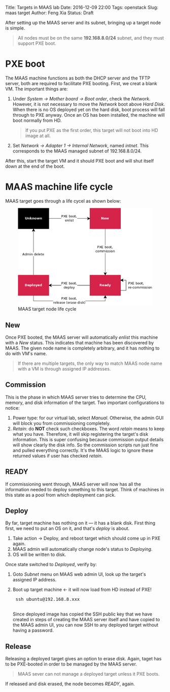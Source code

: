 Title: Targets in MAAS lab
Date: 2016-12-09 22:00
Tags: openstack
Slug: maas target
Author: Feng Xia
Status: Draft

After setting up the MAAS server and its subnet, bringing up a target node
is simple.

> All nodes must be on the same **192.168.8.0/24** subnet, and
> they must support PXE boot.

# PXE boot

The MAAS machine functions as both the DHCP server and the TFTP server, both
are required to facilitate PXE booting. First, we creat a blank VM. The important
things are:

1. Under _System &rarr; Mother board &rarr; Boot order_, check the _Network_. However,
    it is not necessary to move the _Network_ boot above _Hard Disk_. When there is no OS
    deployed yet on the hard disk, boot process will fall through to PXE anyway. Once an OS
    has been installed, the machine will boot normally from HD.

    > If you put PXE as the first order,
    > this target will not boot into HD image at all.

2. Set _Network &rarr; Adapter 1 &rarr; Internal Network_, named _intnet_. This corresponds
    to the MAAS managed subnet of 192.168.8.0/24.

After this, start the target VM and it should PXE boot and will shut itself down at the end of the boot.

# MAAS machine life cycle

MAAS target goes through a life cycel as shown below:

<figure class="row">
<img src="/images/maas_target_life_cycle.png" class="center-block img-responsive" />
<figcaption>MAAS target node life cycle</figcaption>
</figure>

## New

Once PXE booted, the MAAS server will automatically _enlist_ this machine
with a _New_ status. This indicates that machine has been discovered by MAAS.
The given node name is completely arbitrary, and it has nothing to do with VM's name.

> If there are multiple targets, the only way to match MAAS node name with a VM
> is through assigned IP addresses.

## Commission

This is the phase in which MAAS server tries to determine the CPU, memory, and disk information
of the target. Two important configurations to notice:

1. Power type: for our virtual lab, select _Manual_. Otherwise, the admin GUI will block you  from commissioning completely.
2. _Retain_: do **NOT** check such checkboxes. The word _retain_ means to keep what you have. Therefore, it will skip registering the target's disk information. This is super confusing because commission output details will show clearly the disk info. So the commission scripts run just fine and pulled everything correctly. It's the MAAS logic to ignore these returned values if user has checked _retain_.

## READY

If commissioning went through, MAAS server will now has all the information needed
to deploy something to this target. Think of machines in this state as a pool from which deployment can pick.

## Deploy

By far, target machine has nothing on it &mdash; it has a blank disk. First thing first,
we need to put an OS on it, and that's _deploy_ is about.

1. Take action &rarr; Deploy, and reboot target which should come up in PXE again.
2. MAAS admin will automatically change node's status to _Deploying_.
3. OS will be written to disk.

Once state switched to _Deployed_, verify by:

1. Goto _Subnet_ menu on MAAS web admin UI, look up the target's assigned IP address.
2. Boot up target machine &larr; it will now load from HD instead of PXE!

    <pre class="brush:bash;">
    ssh ubuntu@192.168.8.xxx
    </pre>

    Since deployed image has copied the SSH public key that we have created in
    steps of creating the MAAS server itself and have copied to the MAAS admin UI,
    you can now SSH to any deployed target without having a password.

## Release

Releasing a deployed target gives an option to erase disk. Again, taget has to be PXE-booted in order to be managed by the MAAS server.

> MAAS sever can not manage a deployed target unless it PXE boots.

If released and disk erased, the node becomes _READY_, again.
